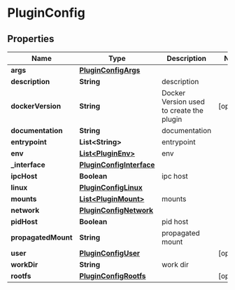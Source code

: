 

# PluginConfig


## Properties

Name | Type | Description | Notes
------------ | ------------- | ------------- | -------------
**args** | [**PluginConfigArgs**](PluginConfigArgs.md) |  | 
**description** | **String** | description | 
**dockerVersion** | **String** | Docker Version used to create the plugin |  [optional]
**documentation** | **String** | documentation | 
**entrypoint** | **List&lt;String&gt;** | entrypoint | 
**env** | [**List&lt;PluginEnv&gt;**](PluginEnv.md) | env | 
**_interface** | [**PluginConfigInterface**](PluginConfigInterface.md) |  | 
**ipcHost** | **Boolean** | ipc host | 
**linux** | [**PluginConfigLinux**](PluginConfigLinux.md) |  | 
**mounts** | [**List&lt;PluginMount&gt;**](PluginMount.md) | mounts | 
**network** | [**PluginConfigNetwork**](PluginConfigNetwork.md) |  | 
**pidHost** | **Boolean** | pid host | 
**propagatedMount** | **String** | propagated mount | 
**user** | [**PluginConfigUser**](PluginConfigUser.md) |  |  [optional]
**workDir** | **String** | work dir | 
**rootfs** | [**PluginConfigRootfs**](PluginConfigRootfs.md) |  |  [optional]



